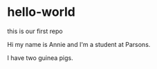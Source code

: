 # hello-world
this is our first repo

Hi my name is Annie and I'm a student at Parsons.

I have two guinea pigs.
